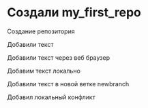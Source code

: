 ﻿# Создали my_first_repo 

Создание репозитория

Добавили текст

Добавили текст через веб браузер

Добавим текст локально

Добавили текст в новой ветке newbranch
 

Добавил локальный конфликт 

